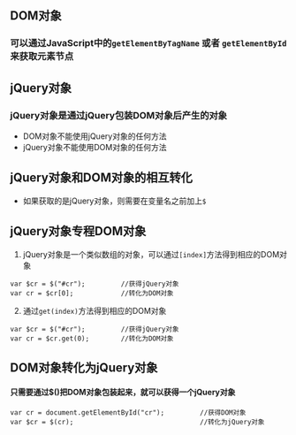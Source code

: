 ## DOM对象
### 可以通过JavaScript中的`getElementByTagName` 或者 `getElementById`来获取元素节点

## jQuery对象
### jQuery对象是通过jQuery包装DOM对象后产生的对象

- DOM对象不能使用jQuery对象的任何方法
- jQuery对象不能使用DOM对象的任何方法

## jQuery对象和DOM对象的相互转化
- 如果获取的是jQuery对象，则需要在变量名之前加上`$`

## jQuery对象专程DOM对象
1. jQuery对象是一个类似数组的对象，可以通过`[index]`方法得到相应的DOM对象
```jQuery
var $cr = $("#cr");         //获得jQuery对象
var cr = $cr[0];            //转化为DOM对象
```
2. 通过`get(index)`方法得到相应的DOM对象
```jQuery
var $cr = $("#cr");         //获得jQuery对象
var cr = $cr.get(0);        //转化为DOM对象
```
## DOM对象转化为jQuery对象
#### 只需要通过$()把DOM对象包装起来，就可以获得一个jQuery对象
```jQuery
var cr = document.getElementById("cr");         //获得DOM对象
var $cr = $(cr);                                //转化为jQuery对象
```